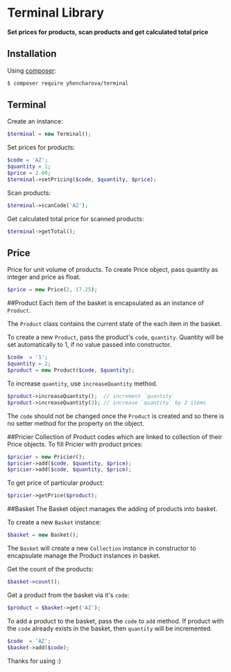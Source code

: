 # Terminal Library

**Set prices for products, scan products and get calculated total price**

## Installation

Using [composer](https://packagist.org/packages/yhoncharova/terminal):

```bash
$ composer require yhoncharova/terminal
```

## Terminal 
Create an instance:
```php
$terminal = new Terminal();
```
Set prices for products:
```php
$code = 'AZ';
$quantity = 1;
$price = 2.00;
$terminal->setPricing($code, $quantity, $price);
```
Scan products:
```php
$terminal->scanCode('AZ');
```
Get calculated total price for scanned products:
```php
$terminal->getTotal();
```

## Price
Price for unit volume of products. To create Price object, pass quantity as integer and price as float.
```php
$price = new Price(2, 17.25);
```

##Product
Each item of the basket is encapsulated as an instance of `Product`. 

The `Product` class contains the current state of the each item in the basket. 

To create a new `Product`, pass the product's `code`, `quantity`. Quantity will be set automatically to 1, if no value passed into constructor.
```php
$code  = '1';
$quantity = 2;
$product = new Product($code, $quantity);
```
To increase `quantity`, use `increaseQuantity` method.
```php
$product->increaseQuantity();  // increment `quantity`
$product->increaseQuantity(3); // increase `quantity` by 2 items
```
The `code` should not be changed once the `Product` is created and so there is no setter method for the property on the object.

##Pricier
Collection of Product codes which are linked to collection of their Price objects. 
To fill Pricier with product prices:
```php
$pricier = new Pricier();
$pricier->add($code, $quantity, $price);
$pricier->add($code, $quantity, $price);
```
To get price of particular product:
```php
$pricier->getPrice($product);
```

##Basket
The Basket object manages the adding of products into basket.

To create a new `Basket` instance:
```php
$basket = new Basket();
```

The `Basket` will create a new `Collection` instance in constructor to encapsulate manage the Product instances in basket.

Get the count of the products:
```php
$basket->count();
```
Get a product from the basket via it's `code`:
```php
$product = $basket->get('AZ');
```

To add a product to the basket, pass the `code` to `add` method. If product with the `code` already exists in the basket, then `quantity` will be incremented.
```php
$code  = 'AZ';
$basket->add($code);
```


Thanks for using :)

